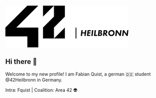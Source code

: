 ![](https://github.com/frogfromlake/fquist/blob/main/42logo.png)

## Hi there 👋

Welcome to my new profile!
I am Fabian Quist, a german 🇩🇪 student @42Heilbronn in Germany.

Intra: Fquist | Coalition: Area 42 👽
